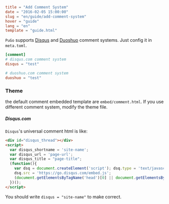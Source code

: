 ```toml
title = "Add Comment System"
date = "2016-02-05 15:00:00"
slug = "en/guide/add-comment-system"
hover = "guide"
lang = "en"
template = "guide.html"
```

`PuGo` supports [Disqus](#) and [Duoshuo](#) comment systems. Just config it in `meta.toml`.

```toml
[comment]
# disqus.com comment system
disqus = "test"

# duoshuo.com comment system
duoshuo = "test"
```

### Theme

the default comment embedded template are `embed/comment.html`. If you use different comment system, modify the theme file.

##### Disqus.com

`Disqus`'s universal comment html is like:

```html
<div id="disqus_thread"></div>
<script>
  var disqus_shortname = 'site-name';
  var disqus_url = 'page-url';
  var disqus_title = "page-title";
  (function(){
    var dsq = document.createElement('script'); dsq.type = 'text/javascript'; dsq.async = true;
    dsq.src = 'https://go.disqus.com/embed.js';
    (document.getElementsByTagName('head')[0] || document.getElementsByTagName('body')[0]).appendChild(dsq);
  })();
</script>
```

You should write `disqus = "site-name"` to make correct.

